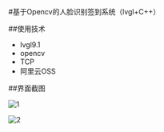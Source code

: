 #基于Opencv的人脸识别签到系统（lvgl+C++）

##使用技术
- lvgl9.1
- opencv
- TCP
- 阿里云OSS

##界面截图

![1](https://github.com/user-attachments/assets/3b916c44-1230-44ba-9d9f-142ab059672a)

![2](https://github.com/user-attachments/assets/8a2fd9a9-37fd-4859-9f7a-44828334eabe)

